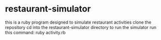 # restaurant-simulator
this is a ruby program designed to simulate restaurant activities
clone the repository
cd into the restaurant-simulator directory
to run the simulator run this command: ruby activity.rb
